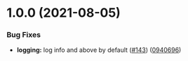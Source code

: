 # 1.0.0 (2021-08-05)


### Bug Fixes

* **logging:** log info and above by default ([#143](https://github.com/AEGEE/network/issues/143)) ([0940696](https://github.com/AEGEE/network/commit/09406969c0f6fc88473cf7027af533da36df3eaf))
